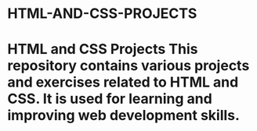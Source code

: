 # HTML-AND-CSS-PROJECTS
 # HTML and CSS Projects This repository contains various projects and exercises related to HTML and CSS.  It is used for learning and improving web development skills.
